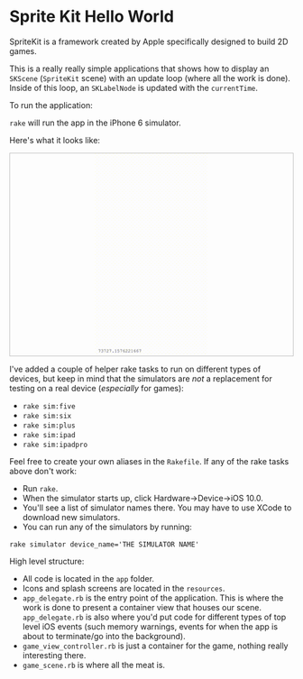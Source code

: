 # Sprite Kit Hello World

SpriteKit is a framework created by Apple specifically designed to
build 2D games.

This is a really really simple applications that shows how to display
an `SKScene` (`SpriteKit` scene) with an update loop (where all the
work is done). Inside of this loop, an `SKLabelNode` is updated with
the `currentTime`.

To run the application:

`rake` will run the app in the iPhone 6 simulator.

Here's what it looks like:

<p align="center" style="border: solid 1px silver;">
  <img src="hello-world.gif" width="200px" />
</p>

I've added a couple of helper rake tasks to run on different types of
devices, but keep in mind that the simulators are _not_ a replacement
for testing on a real device (_especially_ for games):

- `rake sim:five`
- `rake sim:six`
- `rake sim:plus`
- `rake sim:ipad`
- `rake sim:ipadpro`

Feel free to create your own aliases in the `Rakefile`. If any of the
rake tasks above don't work:

- Run `rake`.
- When the simulator starts up, click Hardware->Device->iOS 10.0.
- You'll see a list of simulator names there. You may have to use
  XCode to download new simulators.
- You can run any of the simulators by running:

```
rake simulator device_name='THE SIMULATOR NAME'
```

High level structure:

- All code is located in the `app` folder.
- Icons and splash screens are located in the `resources`.
- `app_delegate.rb` is the entry point of the application. This is
  where the work is done to present a container view that houses our
  scene. `app_delegate.rb` is also where you'd put code for different
  types of top level iOS events (such memory warnings, events for
  when the app is about to terminate/go into the background).
- `game_view_controller.rb` is just a container for the game, nothing
  really interesting there.
- `game_scene.rb` is where all the meat is.
